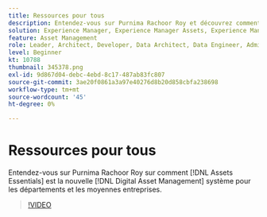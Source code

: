 ```yaml
---
title: Ressources pour tous
description: Entendez-vous sur Purnima Rachoor Roy et découvrez comment Assets Essentials est le nouveau système de gestion des actifs numériques pour les départements et les entreprises de taille moyenne.
solution: Experience Manager, Experience Manager Assets, Experience Manager as a Cloud Service
feature: Asset Management
role: Leader, Architect, Developer, Data Architect, Data Engineer, Admin, User
level: Beginner
kt: 10788
thumbnail: 345378.png
exl-id: 9d867d04-debc-4ebd-8c17-487ab83fc807
source-git-commit: 3ae20f0861a3a97e40276d8b20d858cbfa238698
workflow-type: tm+mt
source-wordcount: '45'
ht-degree: 0%

---
```



# Ressources pour tous

Entendez-vous sur Purnima Rachoor Roy sur comment [!DNL Assets Essentials] est la nouvelle [!DNL Digital Asset Management] système pour les départements et les moyennes entreprises.

>[!VIDEO](https://video.tv.adobe.com/v/345378/?quality=12&learn=on)
